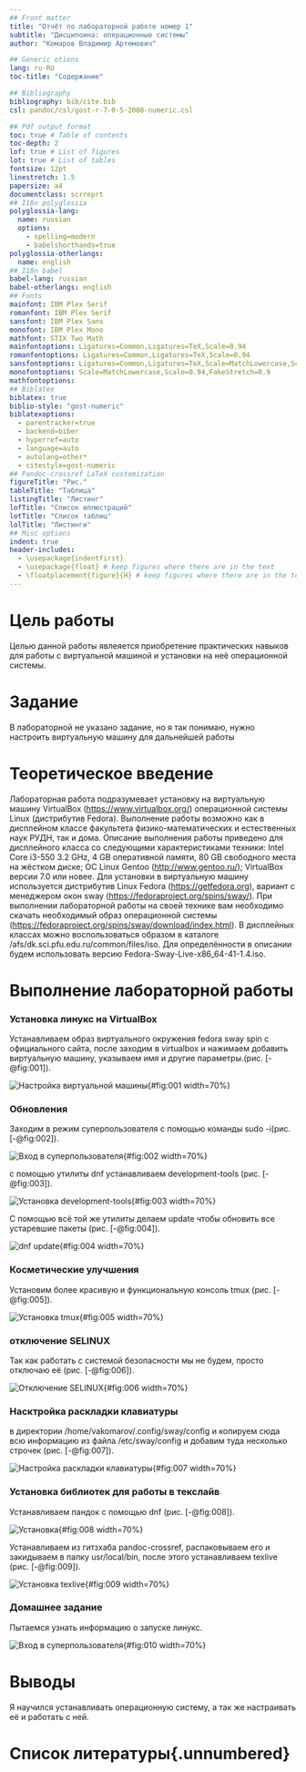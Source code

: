 ```yaml
---
## Front matter
title: "Отчёт по лабораторной работе номер 1"
subtitle: "Дисципоина: операционные системы"
author: "Комаров Владимир Артемович"

## Generic otions
lang: ru-RU
toc-title: "Содержание"

## Bibliography
bibliography: bib/cite.bib
csl: pandoc/csl/gost-r-7-0-5-2008-numeric.csl

## Pdf output format
toc: true # Table of contents
toc-depth: 2
lof: true # List of figures
lot: true # List of tables
fontsize: 12pt
linestretch: 1.5
papersize: a4
documentclass: scrreprt
## I18n polyglossia
polyglossia-lang:
  name: russian
  options:
	- spelling=modern
	- babelshorthands=true
polyglossia-otherlangs:
  name: english
## I18n babel
babel-lang: russian
babel-otherlangs: english
## Fonts
mainfont: IBM Plex Serif
romanfont: IBM Plex Serif
sansfont: IBM Plex Sans
monofont: IBM Plex Mono
mathfont: STIX Two Math
mainfontoptions: Ligatures=Common,Ligatures=TeX,Scale=0.94
romanfontoptions: Ligatures=Common,Ligatures=TeX,Scale=0.94
sansfontoptions: Ligatures=Common,Ligatures=TeX,Scale=MatchLowercase,Scale=0.94
monofontoptions: Scale=MatchLowercase,Scale=0.94,FakeStretch=0.9
mathfontoptions:
## Biblatex
biblatex: true
biblio-style: "gost-numeric"
biblatexoptions:
  - parentracker=true
  - backend=biber
  - hyperref=auto
  - language=auto
  - autolang=other*
  - citestyle=gost-numeric
## Pandoc-crossref LaTeX customization
figureTitle: "Рис."
tableTitle: "Таблица"
listingTitle: "Листинг"
lofTitle: "Список иллюстраций"
lotTitle: "Список таблиц"
lolTitle: "Листинги"
## Misc options
indent: true
header-includes:
  - \usepackage{indentfirst}
  - \usepackage{float} # keep figures where there are in the text
  - \floatplacement{figure}{H} # keep figures where there are in the text
---
```


# Цель работы

Целью данной работы явлеяется приобретение практических навыков для работы с виртуальной машиной и установки на неё операционной системы.

# Задание

В лабораторной не указано задание, но я так понимаю, нужно настроить виртуальную машину для дальнейшей работы

# Теоретическое введение

Лабораторная работа подразумевает установку на виртуальную машину VirtualBox (https://www.virtualbox.org/) операционной системы Linux (дистрибутив Fedora).
Выполнение работы возможно как в дисплейном классе факультета физико-математических и естественных наук РУДН, так и дома. Описание выполнения работы приведено для дисплейного класса со следующими характеристиками техники:
Intel Core i3-550 3.2 GHz, 4 GB оперативной памяти, 80 GB свободного места на жёстком диске;
ОС Linux Gentoo (http://www.gentoo.ru/);
VirtualBox версии 7.0 или новее.
Для установки в виртуальную машину используется дистрибутив Linux Fedora (https://getfedora.org), вариант с менеджером окон sway (https://fedoraproject.org/spins/sway/).
При выполнении лабораторной работы на своей технике вам необходимо скачать необходимый образ операционной системы (https://fedoraproject.org/spins/sway/download/index.html).
В дисплейных классах можно воспользоваться образом в каталоге /afs/dk.sci.pfu.edu.ru/common/files/iso.
Для определённости в описании будем использовать версию Fedora-Sway-Live-x86_64-41-1.4.iso.

# Выполнение лабораторной работы

### Установка линукс на VirtualBox
Устанавливаем образ виртуального окружения fedora sway spin  с официального сайта, после заходим в virtualbox и нажимаем добавить виртуальную машину, указываем имя и другие параметры.(рис. [-@fig:001]).

![Настройка виртуальной машины](image/1.png){#fig:001 width=70%}

### Обновления

Заходим в режим суперпользователя с помощью команды sudo -i(рис. [-@fig:002]).

![Вход в суперпользователя](image/2.png){#fig:002 width=70%}

с помощью утилиты dnf устанавливаем development-tools (рис. [-@fig:003]).

![Установка development-tools](image/3.png){#fig:003 width=70%}

С помощью всё той же утилиты делаем update чтобы обновить все устаревшие пакеты (рис. [-@fig:004]).

![dnf update](image/4.png){#fig:004 width=70%}

### Косметические улучшения

Установим более красивую и функциональную консоль tmux (рис. [-@fig:005]).

![Установка tmux](image/5.png){#fig:005 width=70%}

### отключение SELINUX

Так как работать с системой безопасности мы не будем, просто отключаю её (рис. [-@fig:006]).

![Отключение SELINUX](image/6.png){#fig:006 width=70%}

### Насктройка раскладки клавиатуры

в директории /home/vakomarov/.config/sway/config и копируем сюда всю информацию из файла /etc/sway/config и добавим туда несколько строчек (рис. [-@fig:007]).

![Настройка раскладки клавиатуры](image/7.png){#fig:007 width=70%}

### Установка библиотек для работы в текслайв

Устанавливаем пандок с помощью dnf (рис. [-@fig:008]).

![Установка ](image/8.png){#fig:008 width=70%}

Устанавливаем из гитзхаба pandoc-crossref, распаковываем его и закидываем в папку usr/local/bin, после этого устанавливаем texlive (рис. [-@fig:009]).

![Установка texlive](image/9.png){#fig:009 width=70%}

### Домашнее задание

Пытаемся узнать информацию о запуске линукс.

![Вход в суперпользователя](image/10.png){#fig:010 width=70%}

# Выводы

Я научился устанавливать операционную систему, а так же настраивать её и работать с ней.

# Список литературы{.unnumbered}
